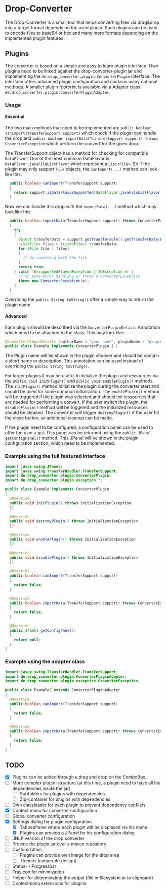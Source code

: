 # Drop-Converter

The Drop-Converter is a small tool that helps converting files via drag&drop into a target format depends on the used plugin. Such plugins can be used to encode files to base64 or hex and many more formats depending on the implemented plugin features. 

## Plugins
The converter is based on a simple and easy to learn plugin interface. Own plugins need to be linked against the drop-converter-plugin jar and implementing the `de.drop_converter.plugin.ConverterPlugin` interface. The interface offers advanced plugin configuration and contains many optional methods. A smaller plugin footprint is available via a Adapter class `de.drop_converter.plugin.ConverterPluginAdapter`.  

### Usage
#### Essential
The two main methods that need to be implemented are `public boolean canImport(TransferSupport support)` which check if the plugin can handle the drop and `public boolean importData(TransferSupport support) throws ConverterException` which perform the convert for the given drop.

The TransferSupport object has a method for checking for compatible `DataFlavor`. One of the most common DataFlavor is `DataFlavor.javaFileListFlavor` which represent a `List<File>`. So if the plugin may only support `File` objects, the `canImport(...)` method can look like this:

```java
  public boolean canImport(TransferSupport support)
  {
    return support.isDataFlavorSupported(DataFlavor.javaFileListFlavor);
  }
```

Now we can handle this drop with the `importData(...)` method which may look like this:
```java
  public boolean importData(TransferSupport support) throws ConverterException
  {
    try 
    {
      Object transferData = support.getTransferable().getTransferData(DataFlavor.javaFileListFlavor);
      List<File> files = (List<File>) transferData;
      for (File file : files) 
      {
        // do something with the file
      }
      return true;
    } catch (UnsupportedFlavorException | IOException e) {
      // do some error handling or throw a ConverterException
      throw new ConverterException(e);
    }
  }
```

Overriding the `public String toString()` offer a simple way to return the plugin name. 

#### Advanced
Each plugin should be described via the `ConverterPluginDetails` Annotation which need to be attached to the class. This may look like:

```java
@ConverterPluginDetails (authorName = "your name", pluginName = "plugin name", pluginVersion = "1.0")
public class Example implements ConverterPlugin { }

```

The Plugin name will be shown in the plugin chooser and should be contain a short name or description. This annotation can be used instead of overriding the `public String toString()`.

For larger plugins it may be useful to initialize the plugin and ressources via the `public void initPlugin()` and `public void enablePlugin()` methods. The `initPlugin()` method initialize the plugin during the converter start and should be used for some common initialization. The `enablePlugin()` method will be triggered if the plugin was selected and should init ressources that are needed for performing a convert. If the user switch the plugin, the `disablePlugin()` method will be triggered and the initialized resources should be cleaned. The converter will trigger `destroyPlugin()` if the user hit the close button, so additional cleanup can be made.

If the plugin need to be configured, a configuration panel can be used to offer the user a gui. This panel can be returned using the `public JPanel getConfigPanel()` method. This JPanel will be shown in the plugin configuration section, which need to be implemented. 

### Example using the full featured interface

```java
import javax.swing.JPanel;
import javax.swing.TransferHandler.TransferSupport;
import de.drop_converter.plugin.ConverterPlugin;
import de.drop_converter.plugin.exception.*;

public class Example implements ConverterPlugin
{
  @Override
  public void initPlugin() throws InitializationException
  {}

  @Override
  public void destroyPlugin() throws InitializationException
  {}

  @Override
  public void enablePlugin() throws InitializationException
  {}

  @Override
  public void disablePlugin() throws InitializationException
  {}

  @Override
  public boolean canImport(TransferSupport support)
  {
    return false;
  }

  @Override
  public boolean importData(TransferSupport support) throws ConverterException
  {
    return false;
  }

  @Override
  public JPanel getConfigPanel()
  {
    return null;
  }
}
```

### Example using the adapter class
```java
import javax.swing.TransferHandler.TransferSupport;
import de.drop_converter.plugin.ConverterPluginAdapter;
import de.drop_converter.plugin.exception.ConverterException;

public class Example2 extends ConverterPluginAdapter
{
  @Override
  public boolean canImport(TransferSupport support)
  {
    return false;
  }

  @Override
  public boolean importData(TransferSupport support) throws ConverterException
  {
    return false;
  }
}
```

## TODO

- [x] Plugins can be added through a drag and drop on the ComboBox.
- [ ] More complex plugin-structure (at this time, a plugin need to have all his dependencies inside the jar)
  - [ ] Subfolders for plugins with dependencies
  - [ ] Zip-container for plugins with dependencies
- [ ] Own classloader for each plugin to prevent dependency conflicts
- [x] Context menu for converter configuration
- [ ] Global converter configuration
- [x] Settings dialog for plugin configuration
  - [x] TabbedPanel where each plugin will be displayed via his name
  - [x] Plugins can provide a JPanel for his configuration dialog
- [ ] JNLP version of the drop converter
- [ ] Provide the plugin jar over a maven repository
- [ ] Customization 
  - [ ] Plugins can provide own image for the drop area
  - [ ] Themes (cooperate design)
- [ ] Status- / Progressbar
- [ ] Trayicon for minimization
- [ ] Helper for determinating the output (file in filesystem or to clipboard)
- [ ] Contextmenu extensions for plugins 
